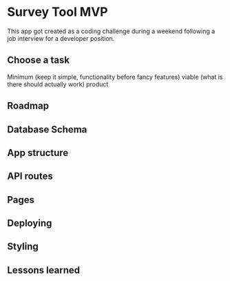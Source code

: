 # Survey Tool MVP

This app got created as a coding challenge during a weekend following a job interview for a developer position.

## Choose a task

Minimum (keep it simple, functionality before fancy features) viable (what is there should actually work) product

## Roadmap

## Database Schema

## App structure

## API routes

## Pages

## Deploying

## Styling

## Lessons learned

